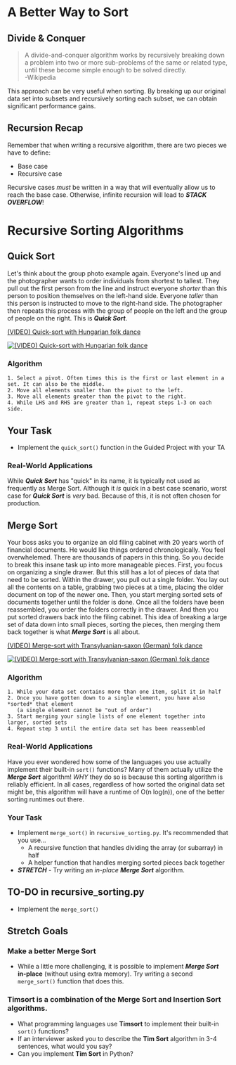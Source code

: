 # A Better Way to Sort

## Divide & Conquer

> A divide-and-conquer algorithm works by recursively breaking down a problem into two or more sub-problems of the same or related type, until these become simple enough to be solved directly.  
> -Wikipedia

This approach can be very useful when sorting. By breaking up our original data set into subsets and recursively sorting each subset, we can obtain significant performance gains.

## Recursion Recap

Remember that when writing a recursive algorithm, there are two pieces we have to define:

-   Base case
-   Recursive case

Recursive cases _must_ be written in a way that will eventually allow us to reach the base case. Otherwise, infinite recursion will lead to **_STACK OVERFLOW_**!

# Recursive Sorting Algorithms

## Quick Sort

Let's think about the group photo example again. Everyone's lined up and the photographer wants to order individuals from shortest to tallest. They pull out the first person from the line and instruct everyone _shorter_ than this person to position themselves on the left-hand side. Everyone _taller_ than this person is instructed to move to the right-hand side. The photographer then repeats this process with the group of people on the left and the group of people on the right. This is **_Quick Sort_**.

[(VIDEO) Quick-sort with Hungarian folk dance](https://www.youtube.com/watch?v=ywWBy6J5gz8)

[![(VIDEO) Quick-sort with Hungarian folk dance](https://i.ytimg.com/vi/ywWBy6J5gz8/hqdefault.jpg)](https://www.youtube.com/watch?v=ywWBy6J5gz8)

### Algorithm

```
1. Select a pivot. Often times this is the first or last element in a set. It can also be the middle.
2. Move all elements smaller than the pivot to the left.
3. Move all elements greater than the pivot to the right.
4. While LHS and RHS are greater than 1, repeat steps 1-3 on each side.
```

## Your Task

-   Implement the `quick_sort()` function in the Guided Project with your TA

### Real-World Applications

While **_Quick Sort_** has "quick" in its name, it is typically not used as frequently as Merge Sort. Although it _is_ quick in a best case scenario, worst case for **_Quick Sort_** is _very_ bad. Because of this, it is not often chosen for production.

## Merge Sort

Your boss asks you to organize an old filing cabinet with 20 years worth of financial documents. He would like things ordered chronologically. You feel overwhelemed. There are thousands of papers in this thing.
So you decide to break this insane task up into more manageable pieces. First, you focus on organizing a single drawer. But this still has a lot of pieces of data that need to be sorted. Within the drawer, you pull out a single folder. You lay out all the contents on a table, grabbing two pieces at a time, placing the older document on top of the newer one. Then, you start merging sorted sets of documents together until the folder is done. Once all the folders have been reassembled, you order the folders correctly in the drawer. And then you put sorted drawers back into the filing cabinet. This idea of breaking a large set of data down into small pieces, sorting the pieces, then merging them back together is what **_Merge Sort_** is all about.

[(VIDEO) Merge-sort with Transylvanian-saxon (German) folk dance](https://www.youtube.com/watch?v=XaqR3G_NVoo)

[![(VIDEO) Merge-sort with Transylvanian-saxon (German) folk dance](https://i.ytimg.com/vi/XaqR3G_NVoo/hqdefault.jpg)](https://www.youtube.com/watch?v=XaqR3G_NVoo)

### Algorithm

```
1. While your data set contains more than one item, split it in half
2. Once you have gotten down to a single element, you have also *sorted* that element
   (a single element cannot be "out of order")
3. Start merging your single lists of one element together into larger, sorted sets
4. Repeat step 3 until the entire data set has been reassembled
```

### Real-World Applications

Have you ever wondered how some of the languages you use actually implement their built-in `sort()` functions? Many of them actually utilize the **_Merge Sort_** algorithm! _WHY_ they do so is because this sorting algorithm is reliably efficient. In all cases, regardless of how sorted the original data set might be, this algorithm will have a runtime of O(n log(n)), one of the better sorting runtimes out there.

### Your Task

-   Implement `merge_sort()` in `recursive_sorting.py`. It's recommended that you use...
    -   A recursive function that handles dividing the array (or subarray) in half
    -   A helper function that handles merging sorted pieces back together
-   **_STRETCH_** - Try writing an _in-place_ **_Merge Sort_** algorithm.

## TO-DO in recursive_sorting.py

-   Implement the `merge_sort()`

## Stretch Goals

### Make a better Merge Sort

-   While a little more challenging, it is possible to implement **_Merge Sort_** **in-place** (without using extra memory). Try writing a second `merge_sort()` function that does this.

### Timsort is a combination of the Merge Sort and Insertion Sort algorithms.

-   What programming languages use **Timsort** to implement their built-in `sort()` functions?
-   If an interviewer asked you to describe the **Tim Sort** algorithm in 3-4 sentences, what would you say?
-   Can you implement **Tim Sort** in Python?
